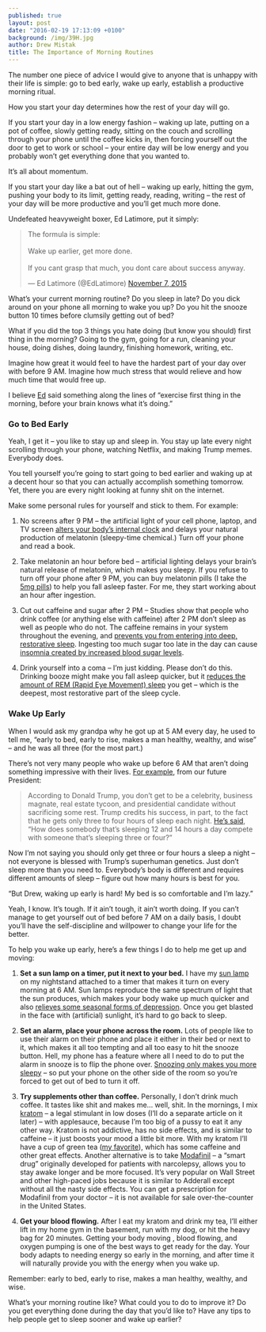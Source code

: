 ```yaml
---
published: true
layout: post
date: "2016-02-19 17:13:09 +0100"
background: /img/39H.jpg
author: Drew Mistak
title: The Importance of Morning Routines
---
```


The number one piece of advice I would give to anyone that is unhappy with their life is simple: go to bed early, wake up early, establish a productive morning ritual.

How you start your day determines how the rest of your day will go.

If you start your day in a low energy fashion – waking up late, putting on a pot of coffee, slowly getting ready, sitting on the couch and scrolling through your phone until the coffee kicks in, then forcing yourself out the door to get to work or school – your entire day will be low energy and you probably won’t get everything done that you wanted to.

It’s all about momentum.

If you start your day like a bat out of hell – waking up early, hitting the gym, pushing your body to its limit, getting ready, reading, writing – the rest of your day will be more productive and you’ll get much more done.

Undefeated heavyweight boxer, Ed Latimore, put it simply:

<blockquote class="twitter-tweet" data-lang="en"><p lang="en" dir="ltr">The formula is simple:<br><br>Wake up earlier, get more done.<br><br>If you cant grasp that much, you dont care about success anyway.</p>&mdash; Ed Latimore (@EdLatimore) <a href="https://twitter.com/EdLatimore/status/662953596301017088">November 7, 2015</a></blockquote>
<script async src="//platform.twitter.com/widgets.js" charset="utf-8"></script>

What’s your current morning routine? Do you sleep in late? Do you dick around on your phone all morning to wake you up? Do you hit the snooze button 10 times before clumsily getting out of bed?

What if you did the top 3 things you hate doing (but know you should) first thing in the morning? Going to the gym, going for a run, cleaning your house, doing dishes, doing laundry, finishing homework, writing, etc.

Imagine how great it would feel to have the hardest part of your day over with before 9 AM. Imagine how much stress that would relieve and how much time that would free up.

I believe [Ed](http://twitter.com/edlatimore) said something along the lines of “exercise first thing in the morning, before your brain knows what it’s doing.”

### Go to Bed Early

Yeah, I get it – you like to stay up and sleep in. You stay up late every night scrolling through your phone, watching Netflix, and making Trump memes. Everybody does.

You tell yourself you’re going to start going to bed earlier and waking up at a decent hour so that you can actually accomplish something tomorrow. Yet, there you are every night looking at funny shit on the internet.

Make some personal rules for yourself and stick to them. For example:

1. No screens after 9 PM – the artificial light of your cell phone, laptop, and TV screen [alters your body’s internal clock](http://www.popularmechanics.com/technology/gadgets/a9323/the-light-from-your-gadgets-is-disrupting-your-sleep-cycle-15760498/) and delays your natural production of melatonin (sleepy-time chemical.) Turn off your phone and read a book.

2. Take melatonin an hour before bed – artificial lighting delays your brain’s natural release of melatonin, which makes you sleepy. If you refuse to turn off your phone after 9 PM, you can buy melatonin pills (I take the [5mg pills](http://amzn.to/1Qpwukl)) to help you fall asleep faster. For me, they start working about an hour after ingestion.

3. Cut out caffeine and sugar after 2 PM – Studies show that people who drink coffee (or anything else with caffeine) after 2 PM don’t sleep as well as people who do not. The caffeine remains in your system throughout the evening, and [prevents you from entering into deep, restorative sleep](https://www.psychologytoday.com/blog/sleep-newzzz/201312/new-details-caffeine-s-sleep-disrupting-effects). Ingesting too much sugar too late in the day can cause [insomnia created by increased blood sugar levels](http://lifespa.com/sleep-interrupted-the-blood-sugar-and-sleep-connection/).

4. Drink yourself into a coma – I’m just kidding. Please don’t do this. Drinking booze might make you fall asleep quicker, but it [reduces the amount of REM (Rapid Eye Movement) sleep](http://www.webmd.com/sleep-disorders/news/20130118/alcohol-sleep) you get – which is the deepest, most restorative part of the sleep cycle.

### Wake Up Early

When I would ask my grandpa why he got up at 5 AM every day, he used to tell me, “early to bed, early to rise, makes a man healthy, wealthy, and wise” – and he was all three (for the most part.)

There’s not very many people who wake up before 6 AM that aren’t doing something impressive with their lives. [For example](http://www.inc.com/marla-tabaka/surprising-sleep-habits-of-highly-successful-people.html), from our future President:

>According to Donald Trump, you don’t get to be a celebrity, business magnate, real estate tycoon, and presidential candidate without sacrificing some rest. Trump credits his success, in part, to the fact that he gets only three to four hours of sleep each night. [He’s said](http://www.businessinsider.com/successful-people-who-barely-sleep-2012-9?op=1), “How does somebody that’s sleeping 12 and 14 hours a day compete with someone that’s sleeping three or four?”

Now I’m not saying you should only get three or four hours a sleep a night – not everyone is blessed with Trump’s superhuman genetics. Just don’t sleep more than you need to. Everybody’s body is different and requires different amounts of sleep – figure out how many hours is best for you.

“But Drew, waking up early is hard! My bed is so comfortable and I’m lazy.”

Yeah, I know. It’s tough. If it ain’t tough, it ain’t worth doing. If you can’t manage to get yourself out of bed before 7 AM on a daily basis, I doubt you’ll have the self-discipline and willpower to change your life for the better.

To help you wake up early, here’s a few things I do to help me get up and moving:

1. **Set a sun lamp on a timer, put it next to your bed.** I have my [sun lamp](http://amzn.to/1KZORK1) on my nightstand attached to a timer that makes it turn on every morning at 6 AM. Sun lamps reproduce the same spectrum of light that the sun produces, which makes your body wake up much quicker and also [relieves some seasonal forms of depression](http://www.webmd.com/depression/features/winter-depression-symptoms). Once you get blasted in the face with (artificial) sunlight, it’s hard to go back to sleep.

2. **Set an alarm, place your phone across the room.** Lots of people like to use their alarm on their phone and place it either in their bed or next to it, which makes it all too tempting and all too easy to hit the snooze button. Hell, my phone has a feature where all I need to do to put the alarm in snooze is to flip the phone over. [Snoozing only makes you more sleepy](http://www.cnn.com/2014/02/06/health/upwave-snooze-button/) – so put your phone on the other side of the room so you’re forced to get out of bed to turn it off.

3. **Try supplements other than coffee.** Personally, I don’t drink much coffee. It tastes like shit and makes me... well, shit. In the mornings, I mix [kratom](http://www.goodlookingloser.com/entry/kratom-guide/all-about-kratom-1) – a legal stimulant in low doses (I’ll do a separate article on it later) – with applesauce, because I’m too big of a pussy to eat it any other way. Kratom is not addictive, has no side effects, and is similar to caffeine – it just boosts your mood a little bit more. With my kratom I’ll have a cup of green tea ([my favorite](http://amzn.to/1KZPBiv)), which has some caffeine and other great effects. Another alternative is to take [Modafinil](https://www.bulletproofexec.com/why-you-are-suffering-from-a-modafinil-deficiency/) – a “smart drug” originally developed for patients with narcolepsy, allows you to stay awake longer and be more focused. It’s very popular on Wall Street and other high-paced jobs because it is similar to Adderall except without all the nasty side effects. You can get a prescription for Modafinil from your doctor – it is not available for sale over-the-counter in the United States.

4. **Get your blood flowing.** After I eat my kratom and drink my tea, I’ll either lift in my home gym in the basement, run with my dog, or hit the heavy bag for 20 minutes. Getting your body moving , blood flowing, and oxygen pumping is one of the best ways to get ready for the day. Your body adapts to needing energy so early in the morning, and after time it will naturally provide you with the energy when you wake up.

Remember: early to bed, early to rise, makes a man healthy, wealthy, and wise.

What’s your morning routine like? What could you to do to improve it? Do you get everything done during the day that you’d like to? Have any tips to help people get to sleep sooner and wake up earlier?